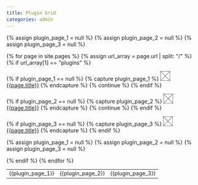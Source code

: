 ```yaml
---
title: Plugin Grid
categories: admin
---
```


<div class="plugin-grid">
<table>
<tbody>
{% assign plugin_page_1 = null %}
{% assign plugin_page_2 = null %}
{% assign plugin_page_3 = null %}

{% for page in site.pages %}
{% assign url_array = page.url | split: "/" %}
{% if url_array[1] == "plugins" %}

{% if plugin_page_1 == null %}
{% capture plugin_page_1 %}
<img src="/images/placeholder.png" height="25"><a href="{{page.url | relative_url}}">{{page.title}}</a>
{% endcapture %}
{% continue %}
{% endif %}

{% if plugin_page_2 == null %}
{% capture plugin_page_2 %}
<img src="/images/placeholder.png" height="25"><a href="{{page.url | relative_url}}">{{page.title}}</a>
{% endcapture %}
{% continue %}
{% endif %}

{% if plugin_page_3 == null %}
{% capture plugin_page_3 %}
<img src="/images/placeholder.png" height="25"><a href="{{page.url | relative_url}}">{{page.title}}</a>
{% endcapture %}
{% endif %}

<tr>
<td>{{plugin_page_1}}</td>
<td>{{plugin_page_2}}</td>
<td>{{plugin_page_3}}</td>
</tr>

{% assign plugin_page_1 = null %}
{% assign plugin_page_2 = null %}
{% assign plugin_page_3 = null %}

{% endif %}
{% endfor %}
</tbody>
</table>
</div>